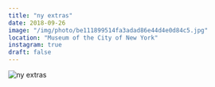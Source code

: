 ```yaml
---
title: "ny extras"
date: 2018-09-26
image: "/img/photo/be111899514fa3adad86e44d4e0d84c5.jpg"
location: "Museum of the City of New York"
instagram: true
draft: false
---
```


![ny extras](/img/photo/be111899514fa3adad86e44d4e0d84c5.jpg)
